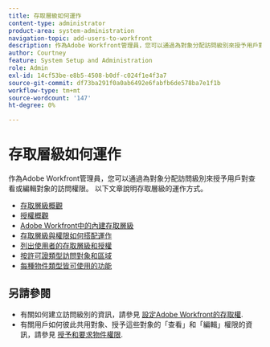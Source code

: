 ```yaml
---
title: 存取層級如何運作
content-type: administrator
product-area: system-administration
navigation-topic: add-users-to-workfront
description: 作為Adobe Workfront管理員，您可以通過為對象分配訪問級別來授予用戶對查看或編輯對象的訪問權限。 以下文章說明存取層級的運作方式。
author: Courtney
feature: System Setup and Administration
role: Admin
exl-id: 14cf53be-e8b5-4508-b0df-c024f1e4f3a7
source-git-commit: df73ba291f0a0ab6492e6fabfb6de578ba7e1f1b
workflow-type: tm+mt
source-wordcount: '147'
ht-degree: 0%

---
```


# 存取層級如何運作

作為Adobe Workfront管理員，您可以通過為對象分配訪問級別來授予用戶對查看或編輯對象的訪問權限。 以下文章說明存取層級的運作方式。

* [存取層級概觀](../../../administration-and-setup/add-users/access-levels-and-object-permissions/access-levels-overview.md)
* [授權概觀](/help/quicksilver/administration-and-setup/add-users/access-levels-and-object-permissions/wf-licenses.md)
* [Adobe Workfront中的內建存取層級](../../../administration-and-setup/add-users/access-levels-and-object-permissions/default-access-levels-in-workfront.md)
* [存取層級與權限如何搭配運作](../../../administration-and-setup/add-users/access-levels-and-object-permissions/how-access-levels-permissions-work-together.md)
* [列出使用者的存取層級和授權](../../../administration-and-setup/add-users/access-levels-and-object-permissions/list-access-levels-and-licenses-for-your-users.md)
* [按許可證類型訪問對象和區域](../../../administration-and-setup/add-users/access-levels-and-object-permissions/access-to-objects-and-areas-by-license-type.md)
* [每種物件類型皆可使用的功能](../../../administration-and-setup/add-users/access-levels-and-object-permissions/functionality-available-for-each-object-type.md)

## 另請參閱

* 有關如何建立訪問級別的資訊，請參見 [設定Adobe Workfront的存取權](../../../administration-and-setup/add-users/configure-and-grant-access/configure-access.md).
* 有關用戶如何彼此共用對象、授予這些對象的「查看」和「編輯」權限的資訊，請參見 [授予和要求物件權限](../../../workfront-basics/grant-and-request-access-to-objects/grant-and-request-access-to-objects.md).
